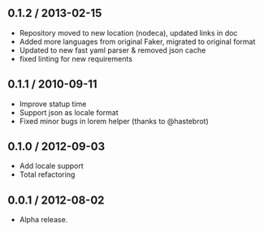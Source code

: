 0.1.2 / 2013-02-15
------------------

* Repository moved to new location (nodeca), updated links in doc
* Added more languages from original Faker, migrated to original format
* Updated to new fast yaml parser & removed json cache
* fixed linting for new requirements


0.1.1 / 2010-09-11
------------------

* Improve statup time
* Support json as locale format
* Fixed minor bugs in lorem helper (thanks to @hastebrot)


0.1.0 / 2012-09-03
------------------

* Add locale support
* Total refactoring


0.0.1 / 2012-08-02
------------------

* Alpha release.
